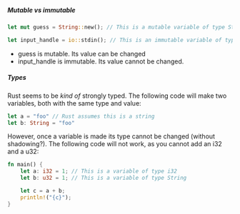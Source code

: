 ##### Mutable vs immutable
```rust
let mut guess = String::new(); // This is a mutable variable of type String

let input_handle = io::stdin(); // This is an immutable variable of type io::Stdin
```

* guess is mutable. Its value can be changed
* input_handle is immutable. Its value cannot be changed.

##### Types
Rust seems to be *kind of* strongly typed. The following code will make two variables, both with the same type and value:
```rust
let a = "foo" // Rust assumes this is a string
let b: String = "foo"
```

However, once a variable is made its type cannot be changed (without shadowing?). The following code will not work, as you cannot add an i32 and a u32:
```rust
fn main() {
    let a: i32 = 1; // This is a variable of type i32
    let b: u32 = 1; // This is a variable of type String

    let c = a + b;
    println!("{c}");
}
```

